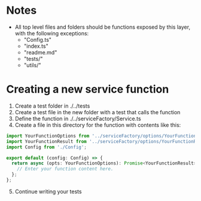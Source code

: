 # Notes
- All top level files and folders should be functions exposed by this layer, with the following exceptions:
  - "Config.ts"
  - "index.ts"
  - "readme.md"
  - "tests/"
  - "utils/"

# Creating a new service function
1. Create a test folder in ./../tests
2. Create a test file in the new folder with a test that calls the function
3. Define the function in ./../serviceFactory/Service.ts
4. Create a file in this directory for the function with contents like this:
  ```ts
  import YourFunctionOptions from '../serviceFactory/options/YourFunctionOptions';
  import YourFunctionResult from '../serviceFactory/options/YourFunctionResult';
  import Config from './Config';

  export default (config: Config) => {
    return async (opts: YourFunctionOptions): Promise<YourFunctionResult> => {
      // Enter your function content here.
    };
  };
  ```
5. Continue writing your tests
